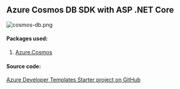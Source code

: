 ## Azure Cosmos DB SDK with ASP .NET Core

![cosmos-db.png](https://github.com/Daniel-Krzyczkowski/AzureDeveloperTemplates/blob/master/images/cosmos-db.png?raw=true)

#### Packages used:
1. [Azure.Cosmos](https://www.nuget.org/packages/Azure.Cosmos)

#### Source code:

[Azure Developer Templates Starter project on GitHub](https://github.com/Daniel-Krzyczkowski/AzureDeveloperTemplates/tree/master/src/azure-asp-net-core-starter-template)
